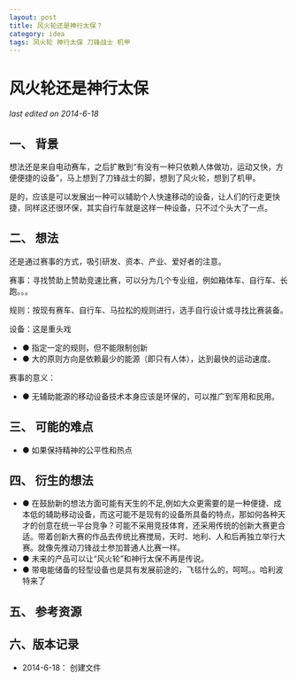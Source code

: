```yaml
---
layout: post
title: 风火轮还是神行太保？
category: idea
tags: 风火轮 神行太保 刀锋战士 机甲
---
```


风火轮还是神行太保
===============
_last edited on 2014-6-18_

一、 背景
---------------

想法还是来自电动赛车，之后扩散到“有没有一种只依赖人体做功，运动又快，方便便捷的设备”，马上想到了刀锋战士的脚，想到了风火轮，想到了机甲。

是的，应该是可以发展出一种可以辅助个人快速移动的设备，让人们的行走更快捷，同样这还很环保，其实自行车就是这样一种设备，只不过个头大了一点。

二、 想法
---------------

还是通过赛事的方式，吸引研发、资本、产业、爱好者的注意。

赛事：寻找赞助上赞助竞速比赛，可以分为几个专业组，例如箱体车、自行车、长跑。。。

规则：按现有赛车、自行车、马拉松的规则进行，选手自行设计或寻找比赛装备。

设备：这是重头戏

- ● 指定一定的规则，但不能限制创新
- ● 大的原则方向是依赖最少的能源（即只有人体），达到最快的运动速度。

赛事的意义：

- ● 无辅助能源的移动设备技术本身应该是环保的，可以推广到军用和民用。

三、 可能的难点
---------------

- ● 如果保持精神的公平性和热点


四、 衍生的想法
---------------
- ● 在鼓励新的想法方面可能有天生的不足,例如大众更需要的是一种便捷、成本低的辅助移动设备，而这可能不是现有的设备所具备的特点，那如何各种天才的创意在统一平台竞争？可能不采用竞技体育，还采用传统的创新大赛更合适。带着创新大赛的作品去传统比赛搅局，天时、地利、人和后再独立举行大赛。就像先推动刀锋战士参加普通人比赛一样。
- ● 未来的产品可以让“风火轮”和神行太保不再是传说。
- ● 带电能储备的轻型设备也是具有发展前途的，飞毯什么的，呵呵。。哈利波特来了

五、 参考资源
---------------

六、版本记录
---------------

- 2014-6-18： 创建文件
